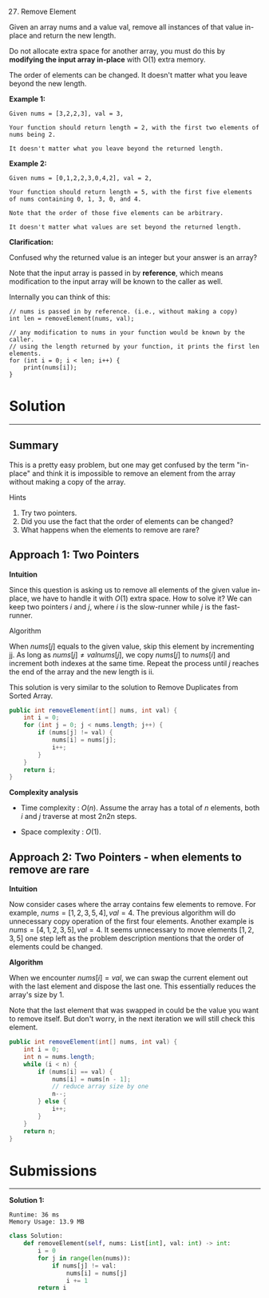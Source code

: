 27. Remove Element

Given an array nums and a value val, remove all instances of that value in-place and return the new length.

Do not allocate extra space for another array, you must do this by **modifying the input array in-place** with O(1) extra memory.

The order of elements can be changed. It doesn't matter what you leave beyond the new length.

**Example 1:**
```
Given nums = [3,2,2,3], val = 3,

Your function should return length = 2, with the first two elements of nums being 2.

It doesn't matter what you leave beyond the returned length.
```

**Example 2:**
```
Given nums = [0,1,2,2,3,0,4,2], val = 2,

Your function should return length = 5, with the first five elements of nums containing 0, 1, 3, 0, and 4.

Note that the order of those five elements can be arbitrary.

It doesn't matter what values are set beyond the returned length.
```

**Clarification:**

Confused why the returned value is an integer but your answer is an array?

Note that the input array is passed in by **reference**, which means modification to the input array will be known to the caller as well.

Internally you can think of this:
```
// nums is passed in by reference. (i.e., without making a copy)
int len = removeElement(nums, val);

// any modification to nums in your function would be known by the caller.
// using the length returned by your function, it prints the first len elements.
for (int i = 0; i < len; i++) {
    print(nums[i]);
}
```

# Solution
---
## Summary
This is a pretty easy problem, but one may get confused by the term "in-place" and think it is impossible to remove an element from the array without making a copy of the array.

Hints
1. Try two pointers.
1. Did you use the fact that the order of elements can be changed?
1. What happens when the elements to remove are rare?

## Approach 1: Two Pointers
**Intuition**

Since this question is asking us to remove all elements of the given value in-place, we have to handle it with $O(1)$ extra space. How to solve it? We can keep two pointers $i$ and $j$, where $i$ is the slow-runner while $j$ is the fast-runner.

Algorithm

When $nums[j]$ equals to the given value, skip this element by incrementing jj. As long as $nums[j] \neq valnums[j]$, we copy $nums[j]$ to $nums[i]$ and increment both indexes at the same time. Repeat the process until $j$ reaches the end of the array and the new length is ii.

This solution is very similar to the solution to Remove Duplicates from Sorted Array.
```java
public int removeElement(int[] nums, int val) {
    int i = 0;
    for (int j = 0; j < nums.length; j++) {
        if (nums[j] != val) {
            nums[i] = nums[j];
            i++;
        }
    }
    return i;
}
```

**Complexity analysis**

* Time complexity : $O(n)$. Assume the array has a total of $n$ elements, both $i$ and $j$ traverse at most 2n2n steps.

* Space complexity : $O(1)$.

## Approach 2: Two Pointers - when elements to remove are rare
**Intuition**

Now consider cases where the array contains few elements to remove. For example, $nums = [1,2,3,5,4], val = 4$. The previous algorithm will do unnecessary copy operation of the first four elements. Another example is $nums = [4,1,2,3,5], val = 4$. It seems unnecessary to move elements $[1,2,3,5]$ one step left as the problem description mentions that the order of elements could be changed.

**Algorithm**

When we encounter $nums[i] = val$, we can swap the current element out with the last element and dispose the last one. This essentially reduces the array's size by 1.

Note that the last element that was swapped in could be the value you want to remove itself. But don't worry, in the next iteration we will still check this element.

```java
public int removeElement(int[] nums, int val) {
    int i = 0;
    int n = nums.length;
    while (i < n) {
        if (nums[i] == val) {
            nums[i] = nums[n - 1];
            // reduce array size by one
            n--;
        } else {
            i++;
        }
    }
    return n;
}
```

# Submissions
---
**Solution 1:**
```
Runtime: 36 ms
Memory Usage: 13.9 MB
```
```python
class Solution:
    def removeElement(self, nums: List[int], val: int) -> int:
        i = 0
        for j in range(len(nums)):
            if nums[j] != val:
                nums[i] = nums[j]
                i += 1
        return i
```